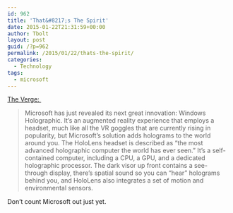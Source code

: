 ```yaml
---
id: 962
title: 'That&#8217;s The Spirit'
date: 2015-01-22T21:31:59+00:00
author: Tbolt
layout: post
guid: /?p=962
permalink: /2015/01/22/thats-the-spirit/
categories:
  - Technology
tags:
  - microsoft
---
```

[The Verge: ](http://www.theverge.com/2015/1/21/7867593/microsoft-announces-windows-holographic "Microsoft announces Window Holographic with HoloLens")

> Microsoft has just revealed its next great innovation: Windows Holographic. It&#8217;s an augmented reality experience that employs a headset, much like all the VR goggles that are currently rising in popularity, but Microsoft&#8217;s solution adds holograms to the world around you. The HoloLens headset is described as &#8220;the most advanced holographic computer the world has ever seen.&#8221; It&#8217;s a self-contained computer, including a CPU, a GPU, and a dedicated holographic processor. The dark visor up front contains a see-through display, there&#8217;s spatial sound so you can &#8220;hear&#8221; holograms behind you, and HoloLens also integrates a set of motion and environmental sensors.

Don&#8217;t count Microsoft out just yet.
